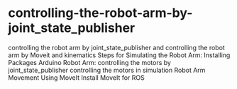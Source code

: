 # controlling-the-robot-arm-by-joint_state_publisher
controlling the robot arm by joint_state_publisher and controlling the robot arm by Moveit and kinematics
Steps for Simulating the Robot Arm:
Installing Packages Arduino Robot Arm:
controlling the motors by joint_state_publisher
controlling the motors in simulation
Robot Arm Movement Using MoveIt
Install MoveIt for ROS

